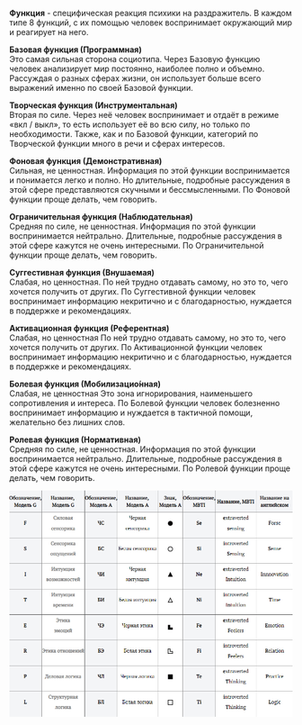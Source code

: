 **Функция** - специфическая реакция психики на раздражитель. В каждом типе 8 функций, с их помощью человек воспринимает окружающий мир и реагирует на него.

**Базовая функция (Программная)**  
Это самая сильная сторона социотипа. Через Базовую функцию человек анализирует мир постоянно, наиболее полно и объемно. Рассуждая о разных сферах жизни, он использует больше всего выражений именно по своей Базовой функции.

**Творческая функция (Инструментальная)**  
Вторая по силе. Через неё человек воспринимает и отдаёт в режиме «вкл / выкл», то есть использует её во всю силу, но только по необходимости. Также, как и по Базовой функции, категорий по Творческой функции много в речи и сферах интересов.

**Фоновая функция (Демонстративная)**  
Сильная, не ценностная. Информация по этой функции воспринимается и понимается легко и полно. Но длительные, подробные рассуждения в этой сфере представляются скучными и бессмысленными. По Фоновой функции проще делать, чем говорить.

**Ограничительная функция (Наблюдательная)**  
Средняя по силе, не ценностная. Информация по этой функции воспринимается нейтрально. Длительные, подробные рассуждения в этой сфере кажутся не очень интересными. По Ограничительной функции проще делать, чем говорить.

**Суггестивная функция (Внушаемая)**  
Слабая, но ценностная. По ней трудно отдавать самому, но это то, чего хочется получить от других. По Суггестивной функции человек воспринимает информацию некритично и с благодарностью, нуждается в поддержке и рекомендациях.

**Активационная функция (Референтная)**  
Слабая, но ценностная По ней трудно отдавать самому, но это то, чего хочется получить от других. По Активационной функции человек воспринимает информацию некритично и с благодарностью, нуждается в поддержке и рекомендациях.

**Болевая функция (Мобилизацио́нная)**  
Слабая, не ценностная Это зона игнорирования, наименьшего сопротивления и интереса. По Болевой функции человек болезненно воспринимает информацию и нуждается в тактичной помощи, желательно без лишних слов.

**Ролевая функция (Нормативная)**  
Средняя по силе, не ценностная. Информация по этой функции воспринимается нейтрально. Длительные, подробные рассуждения в этой сфере кажутся не очень интересными. По Ролевой функции проще делать, чем говорить.

![](Психология/Соционика/Функции/_attach/NameFunction.gif)